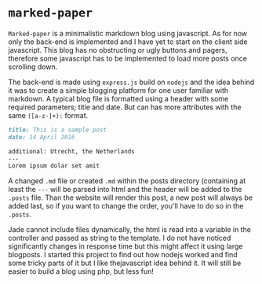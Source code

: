 # `marked-paper`

`Marked-paper` is a minimalistic markdown blog using javascript. As for now only the back-end is implemented and I have yet to start on the client side javascript. This blog has no obstructing or ugly buttons and pagers, therefore some javascript has to be implemented to load more posts once scrolling down.

The back-end is made using `express.js` build on `nodejs` and the idea behind it was to create a simple blogging platform for one user familiar with markdown. A typical blog file is formatted using a header with some required parameters; title and date. But can has more attributes with the same `([a-z-]+):` format.

```markdown
title: This is a sample post
date: 14 April 2016

additional: Utrecht, the Netherlands
---
Lorem ipsum dolar set amit
```

A changed `.md` file or created `.md` within the posts directory (containing at least the `---` will be parsed into html and the header will be added to the `.posts` file. Than the website will render this post, a new post will always be added last, so if you want to change the order, you'll have to do so in the `.posts`.

Jade cannot include files dynamically, the html is read into a variable in the controller and passed as string to the template. I do not have noticed significantly changes in response time but this might affect it using large blogposts. I started this project to find out how nodejs worked and find some tricky parts of it but I like thejavascript idea behind it. It will still be easier to build a blog using php, but less fun!
